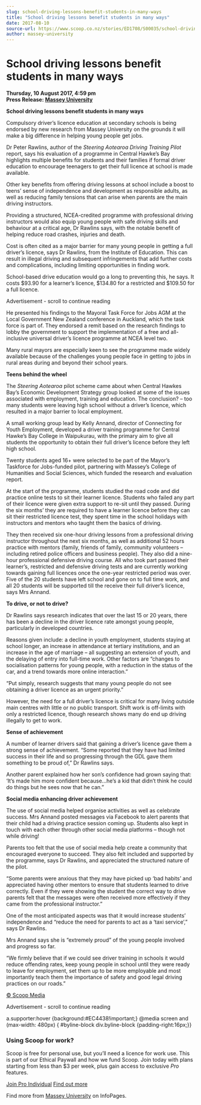 ```yaml
---
slug: school-driving-lessons-benefit-students-in-many-ways
title: "School driving lessons benefit students in many ways"
date: 2017-08-10
source-url: https://www.scoop.co.nz/stories/ED1708/S00035/school-driving-lessons-benefit-students-in-many-ways.htm
author: massey-university
---
```

School driving lessons benefit students in many ways
====================================================

**Thursday, 10 August 2017, 4:59 pm**  
**Press Release: [Massey University](https://info.scoop.co.nz/Massey_University)**

**School driving lessons benefit students in many ways**

Compulsory driver’s licence education at secondary schools is being endorsed by new research from Massey University on the grounds it will make a big difference in helping young people get jobs.

Dr Peter Rawlins, author of the _Steering Aotearoa Driving Training Pilot_ report, says his evaluation of a programme in Central Hawke’s Bay highlights multiple benefits for students and their families if formal driver education to encourage teenagers to get their full licence at school is made available.

Other key benefits from offering driving lessons at school include a boost to teens’ sense of independence and development as responsible adults, as well as reducing family tensions that can arise when parents are the main driving instructors.

Providing a structured, NCEA-credited programme with professional driving instructors would also equip young people with safe driving skills and behaviour at a critical age, Dr Rawlins says, with the notable benefit of helping reduce road crashes, injuries and death.

Cost is often cited as a major barrier for many young people in getting a full driver’s licence, says Dr Rawlins, from the Institute of Education. This can result in illegal driving and subsequent infringements that add further costs and complications, including limiting opportunities in finding work.

School-based drive education would go a long to preventing this, he says. It costs $93.90 for a learner’s licence, $134.80 for a restricted and $109.50 for a full licence.

Advertisement - scroll to continue reading





He presented his findings to the Mayoral Task Force for Jobs AGM at the Local Government New Zealand conference in Auckland, which the task force is part of. They endorsed a remit based on the research findings to lobby the government to support the implementation of a free and all-inclusive universal driver’s licence programme at NCEA level two.

Many rural mayors are especially keen to see the programme made widely available because of the challenges young people face in getting to jobs in rural areas during and beyond their school years.

**Teens behind the wheel**

The _Steering Aotearoa_ pilot scheme came about when Central Hawkes Bay’s Economic Development Strategy group looked at some of the issues associated with employment, training and education. The conclusion? – too many students were leaving high school without a driver’s licence, which resulted in a major barrier to local employment.

A small working group lead by Kelly Annand, director of Connecting for Youth Employment, developed a driver training programme for Central Hawke’s Bay College in Waipukurau, with the primary aim to give all students the opportunity to obtain their full driver’s licence before they left high school.

Twenty students aged 16+ were selected to be part of the Mayor’s Taskforce for Jobs-funded pilot, partnering with Massey’s College of Humanities and Social Sciences, which funded the research and evaluation report.

At the start of the programme, students studied the road code and did practice online tests to sit their learner licence. Students who failed any part of their licence were given extra support to re-sit until they passed. During the six months’ they are required to have a learner licence before they can sit their restricted licence test, they spent time in the school holidays with instructors and mentors who taught them the basics of driving.

They then received six one-hour driving lessons from a professional driving instructor throughout the next six months, as well as additional 52 hours practice with mentors (family, friends of family, community volunteers – including retired police officers and business people). They also did a nine-hour professional defensive driving course. All who took part passed their learner’s, restricted and defensive driving tests and are currently working towards gaining full licences once the one-year restricted period was over. Five of the 20 students have left school and gone on to full time work, and all 20 students will be supported till the receive their full driver’s licence, says Mrs Annand.

**To drive, or not to drive?**

Dr Rawlins says research indicates that over the last 15 or 20 years, there has been a decline in the driver licence rate amongst young people, particularly in developed countries.

Reasons given include: a decline in youth employment, students staying at school longer, an increase in attendance at tertiary institutions, and an increase in the age of marriage – all suggesting an extension of youth, and the delaying of entry into full-time work. Other factors are “changes to socialisation patterns for young people, with a reduction in the status of the car, and a trend towards more online interaction.”

“Put simply, research suggests that many young people do not see obtaining a driver licence as an urgent priority.”

However, the need for a full driver’s licence is critical for many living outside main centres with little or no public transport. Shift work is off-limits with only a restricted licence, though research shows many do end up driving illegally to get to work.  
  
  
  
**Sense of achievement**

A number of learner drivers said that gaining a driver’s licence gave them a strong sense of achievement. “Some reported that they have had limited success in their life and so progressing through the GDL gave them something to be proud of,” Dr Rawlins says.

Another parent explained how her son’s confidence had grown saying that: ‘It’s made him more confident because…he’s a kid that didn’t think he could do things but he sees now that he can.”  
  
**Social media enhancing driver achievement**  
  
The use of social media helped organise activities as well as celebrate success. Mrs Annand posted messages via Facebook to alert parents that their child had a driving practice session coming up. Students also kept in touch with each other through other social media platforms – though not while driving!

Parents too felt that the use of social media help create a community that encouraged everyone to succeed. They also felt included and supported by the programme, says Dr Rawlins, and appreciated the structured nature of the pilot.

“Some parents were anxious that they may have picked up ‘bad habits’ and appreciated having other mentors to ensure that students learned to drive correctly. Even if they were showing the student the correct way to drive parents felt that the messages were often received more effectively if they came from the professional instructor.”

One of the most anticipated aspects was that it would increase students’ independence and “reduce the need for parents to act as a ‘taxi service’,” says Dr Rawlins.

Mrs Annand says she is “extremely proud” of the young people involved and progress so far.

“We firmly believe that if we could see driver training in schools it would reduce offending rates, keep young people in school until they were ready to leave for employment, set them up to be more employable and most importantly teach them the importance of safety and good legal driving practices on our roads.”

[© Scoop Media](http://www.scoop.co.nz/about/terms.html)  

Advertisement - scroll to continue reading



a.supporter:hover {background:#EC4438!important;} @media screen and (max-width: 480px) { #byline-block div.byline-block {padding-right:16px;}}

### Using Scoop for work?

Scoop is free for personal use, but you’ll need a licence for work use. This is part of our Ethical Paywall and how we fund Scoop. Join today with plans starting from less than $3 per week, plus gain access to exclusive _Pro_ features.  
  
[Join Pro Individual](https://pro.scoop.co.nz/Individual/?from=ProIn24) [Find out more](https://pro.scoop.co.nz/using-scoop-for-work/?from=ProIn24)

Find more from [Massey University](https://info.scoop.co.nz/Massey_University) on InfoPages.